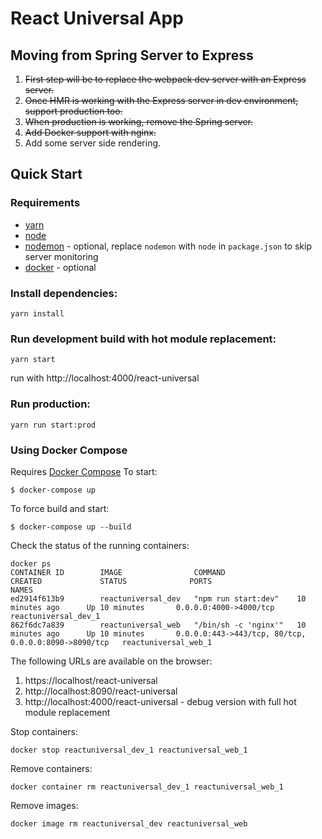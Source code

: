 # React Universal App

## Moving from Spring Server to Express

1.  ~~First step will be to replace the webpack dev server with an Express server.~~
1.  ~~Once HMR is working with the Express server in dev environment, support production too.~~
1.  ~~When production is working, remove the Spring server.~~
1.  ~~Add Docker support with nginx.~~
1.  Add some server side rendering.

## Quick Start

### Requirements
* [yarn](https://yarnpkg.com/en/)
* [node](https://nodejs.org/en/)
* [nodemon](https://nodemon.io/) - optional, replace `nodemon` with `node` in `package.json` to skip server monitoring
* [docker](https://www.docker.com/) - optional

### Install dependencies:
```
yarn install
```

### Run development build with hot module replacement:
```
yarn start
```
run with http://localhost:4000/react-universal

### Run production:
```
yarn run start:prod
```

### Using Docker Compose
Requires [Docker Compose](#https://docs.docker.com/compose/)
To start:
```
$ docker-compose up
```

To force build and start:
```
$ docker-compose up --build
```

Check the status of the running containers:
```
docker ps
CONTAINER ID        IMAGE                COMMAND                CREATED             STATUS              PORTS                                                  NAMES
ed2914f613b9        reactuniversal_dev   "npm run start:dev"    10 minutes ago      Up 10 minutes       0.0.0.0:4000->4000/tcp                                 reactuniversal_dev_1
862f6dc7a839        reactuniversal_web   "/bin/sh -c 'nginx'"   10 minutes ago      Up 10 minutes       0.0.0.0:443->443/tcp, 80/tcp, 0.0.0.0:8090->8090/tcp   reactuniversal_web_1
```

The following URLs are available on the browser:

1.  https://localhost/react-universal
1.  http://localhost:8090/react-universal
1.  http://localhost:4000/react-universal - debug version with full hot module replacement

Stop containers:
```
docker stop reactuniversal_dev_1 reactuniversal_web_1
```

Remove containers:
```
docker container rm reactuniversal_dev_1 reactuniversal_web_1
```

Remove images:
```
docker image rm reactuniversal_dev reactuniversal_web
```
